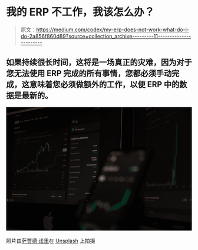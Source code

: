 # 我的 ERP 不工作，我该怎么办？

> 原文：<https://medium.com/codex/my-erp-does-not-work-what-do-i-do-2a856f860d89?source=collection_archive---------11----------------------->

## 如果持续很长时间，这将是一场真正的灾难，因为对于您无法使用 ERP 完成的所有事情，您都必须手动完成，这意味着您必须做额外的工作，以便 ERP 中的数据是最新的。

![](img/c429797f08ae94bb63a744500d17c6ee.png)

照片由[萨贾德·诺里](https://unsplash.com/@sajadnori?utm_source=medium&utm_medium=referral)在 [Unsplash](https://unsplash.com?utm_source=medium&utm_medium=referral) 上拍摄